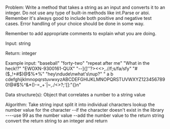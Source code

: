 Problem:
Write a method that takes a string as an input and converts it to an integer.
Do not use any type of built-in methods like int.Parse or atoi.
Remember it's always good to include both positive and negative test cases.
Error handling of your choice should be done in some way.

Remember to add appropriate comments to explain what you are doing.

Input: string

Return: integer

Example input:
"baseball"
"forty-two"
"repeat after me"
"What in the heck!?"
"EWOXN-9300161-QUX"
"--]{]''?><<>,.//f;s/fa/sfy"
"#($_!+#$)@$%*%"
"hey\ndude\nwhat's\nup?"
" a b cdefghijklmnopqrstuvwxyzABCDEFGHIJKLMNOPQRSTUVWXYZ1234567890!@#$%^&*()-=_+\`|~,./<>?\;'[]:"{}n"

Data structure(s):
Object that correlates a number to a string value

Algorithm:
Take string input
split it into individual characters
lookup the number value for the character
--if the character doesn't exist in the library
----use 99 as the number value
--add the number value to the return string
convert the return string to an integer and return
